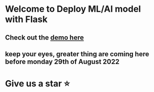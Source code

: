 #   Welcome to Deploy ML/AI model with Flask

## Check out the [demo here](https://ml-ai-flask-workshop.herokuapp.com/) 

##  keep your eyes, greater thing are coming here before monday 29th of August 2022 

#   Give us a star :star: